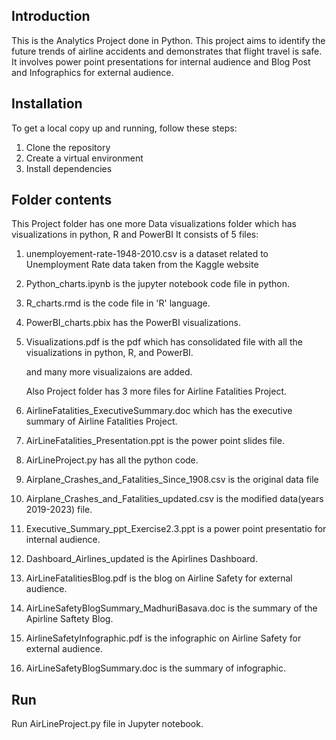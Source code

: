 ## Introduction
This is the Analytics Project done in Python. This project aims to identify the future trends 
of airline accidents and demonstrates that flight travel is safe. It involves power point 
presentations for internal audience and Blog Post and Infographics for external audience.


## Installation
To get a local copy up and running, follow these steps:
1) Clone the repository
2) Create a virtual environment
3) Install dependencies


## Folder contents
This Project folder has one more Data visualizations folder which has visualizations in python, R and PowerBI
It consists of 5 files:
1) unemployement-rate-1948-2010.csv is a dataset related to Unemployment Rate data taken from the Kaggle website 
2) Python_charts.ipynb is the jupyter notebook code file in python.
3) R_charts.rmd is the code file in 'R' language.
4) PowerBI_charts.pbix has the PowerBI visualizations.
5) Visualizations.pdf is the pdf which has consolidated file with all the visualizations in python, R, and PowerBI.

	and many more visualizaions are added.

	Also Project folder has 3 more files for Airline Fatalities Project.
6) AirlineFatalities_ExecutiveSummary.doc which has the executive summary of Airline Fatalities Project.
7) AirLineFatalities_Presentation.ppt is the power point slides file.
8) AirLineProject.py has all the python code.
9) Airplane_Crashes_and_Fatalities_Since_1908.csv  is the original data file
10) Airplane_Crashes_and_Fatalities_updated.csv is the modified data(years 2019-2023) file.
11) Executive_Summary_ppt_Exercise2.3.ppt is a power point presentatio for internal audience.
12) Dashboard_Airlines_updated is the Apirlines Dashboard.
13) AirLineFatalitiesBlog.pdf is the blog on Airline Safety for external audience.
14) AirLineSafetyBlogSummary_MadhuriBasava.doc is the summary of the Apirline Saftety Blog.
15) AirlineSafetyInfographic.pdf is the infographic on Airline Safety for external audience.
16) AirLineSafetyBlogSummary.doc is the summary of infographic.


## Run
Run AirLineProject.py file in Jupyter notebook.

